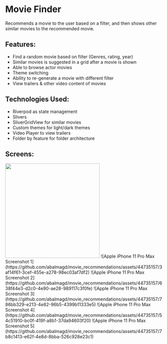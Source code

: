# Movie Finder
Recommends a movie to the user based on a filter, and then shows other similar movies
to the recommended movie.

## Features: 
- Find a random movie based on filter (Genres, rating, year)
- Similar movies is suggested in a grid after a movie is shown
- Able to browse actor movies
- Theme switching
- Ability to re-generate a movie with different filter
- View trailers & other video content of movies

## Technologies Used:

- Riverpod as state management
- Slivers
- SliverGridView for similar movies
- Custom themes for light/dark themes
- Video Player to view trailers
- Folder by feature for folder architecture

## Screens:
<img src="https://github.com/abalmagd/movie_recommendations/assets/44735157/73846df4-ad3d-40bc-93ac-a346ea95fbb3" width="300">
![Apple iPhone 11 Pro Max Screenshot 1](https://github.com/abalmagd/movie_recommendations/assets/44735157/3af14f61-3cef-455e-a278-98ec03af7df2)
![Apple iPhone 11 Pro Max Screenshot 2](https://github.com/abalmagd/movie_recommendations/assets/44735157/638f44e3-d2c0-4e90-ae28-989117c3f0fe)
![Apple iPhone 11 Pro Max Screenshot 3](https://github.com/abalmagd/movie_recommendations/assets/44735157/786bb329-e213-4e82-96b5-4399b11333e5)
![Apple iPhone 11 Pro Max Screenshot 4](https://github.com/abalmagd/movie_recommendations/assets/44735157/54c51910-bc0f-419f-a8b1-37da94603f20)
![Apple iPhone 11 Pro Max Screenshot 5](https://github.com/abalmagd/movie_recommendations/assets/44735157/7b8c1413-e62f-4e8d-8bba-526c928e23c1)
